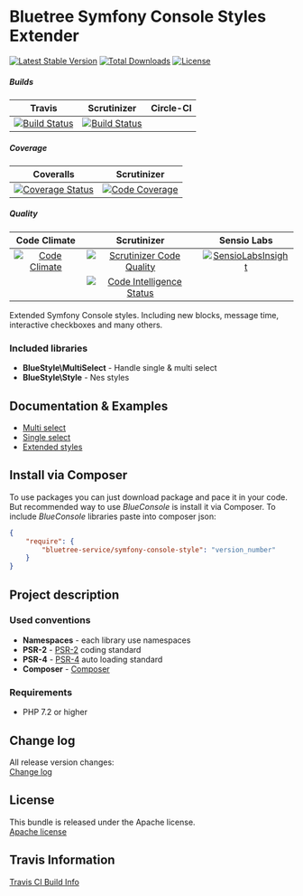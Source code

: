Bluetree Symfony Console Styles Extender
========================================

[![Latest Stable Version](https://poser.pugx.org/bluetree-service/symfony-console-style/v/stable.svg?style=flat-square)](https://packagist.org/packages/bluetree-service/symfony-console-style)
[![Total Downloads](https://poser.pugx.org/bluetree-service/symfony-console-style/downloads.svg?style=flat-square)](https://packagist.org/packages/bluetree-service/symfony-console-style)
[![License](https://poser.pugx.org/bluetree-service/symfony-console-style/license.svg?style=flat-square)](https://packagist.org/packages/bluetree-service/symfony-console-style)

##### Builds
| Travis | Scrutinizer | Circle-CI |
|:---:|:---:|:---:|
| [![Build Status](https://travis-ci.org/bluetree-service/symfony-console-style.svg?style=flat-square)](https://travis-ci.org/bluetree-service/symfony-console-style) | [![Build Status](https://scrutinizer-ci.com/g/bluetree-service/symfony-console-style/badges/build.png?style=flat-square&b=master)](https://scrutinizer-ci.com/g/bluetree-service/symfony-console-style/build-status/master) | [![<Bluetree Service>](https://circleci.com/gh/bluetree-service/symfony-console-style.svg?style=shield)](https://app.circleci.com/pipelines/github/bluetree-service/symfony-console-style) |

##### Coverage
| Coveralls | Scrutinizer |
|:---:|:---:|
| [![Coverage Status](https://coveralls.io/repos/github/bluetree-service/symfony-console-style/badge.svg?style=flat-square&branch=master)](https://coveralls.io/github/bluetree-service/symfony-console-style?branch=master) | [![Code Coverage](https://scrutinizer-ci.com/g/bluetree-service/symfony-console-style/badges/coverage.png?style=flat-square&b=master)](https://scrutinizer-ci.com/g/bluetree-service/symfony-console-style/?branch=master) |

##### Quality
| Code Climate | Scrutinizer | Sensio Labs |
|:---:|:---:|:---:|
| [![Code Climate](https://codeclimate.com/github/bluetree-service/symfony-console-style/badges/gpa.svg?style=flat-square)](https://codeclimate.com/github/bluetree-service/symfony-console-style) | [![Scrutinizer Code Quality](https://scrutinizer-ci.com/g/bluetree-service/symfony-console-style/badges/quality-score.png?style=flat-square&b=master)](https://scrutinizer-ci.com/g/bluetree-service/symfony-console-style/?branch=master) | [![SensioLabsInsight](https://insight.sensiolabs.com/projects/e9b6307b-4407-4fbe-8e40-233a3ec7f352/mini.png?style=flat-square)](https://insight.sensiolabs.com/projects/e9b6307b-4407-4fbe-8e40-233a3ec7f352) |
|  | [![Code Intelligence Status](https://scrutinizer-ci.com/g/bluetree-service/symfony-console-style/badges/code-intelligence.svg?style=flat-square&b=master)](https://scrutinizer-ci.com/code-intelligence) |  |

Extended Symfony Console styles. Including new blocks, message time, interactive checkboxes and many others. 

### Included libraries
* **BlueStyle\MultiSelect** - Handle single & multi select
* **BlueStyle\Style** - Nes styles

Documentation & Examples
------------------------
* [Multi select](https://github.com/bluetree-service/symfony-console-style/tree/examples/multiselect.php "Multi select")
* [Single select](https://github.com/bluetree-service/symfony-console-style/tree/develop/singleselect.php "Single select")
* [Extended styles](https://github.com/bluetree-service/symfony-console-style/tree/develop/style.php "Extended styles")


Install via Composer
--------------
To use packages you can just download package and pace it in your code. But recommended
way to use _BlueConsole_ is install it via Composer. To include _BlueConsole_
libraries paste into composer json:

```json
{
    "require": {
        "bluetree-service/symfony-console-style": "version_number"
    }
}
```

Project description
--------------

### Used conventions

* **Namespaces** - each library use namespaces
* **PSR-2** - [PSR-2](http://www.php-fig.org/psr/psr-2/) coding standard
* **PSR-4** - [PSR-4](http://www.php-fig.org/psr/psr-4/) auto loading standard
* **Composer** - [Composer](https://getcomposer.org/)

### Requirements

* PHP 7.2 or higher

Change log
--------------
All release version changes:  
[Change log](https://github.com/bluetree-service/symfony-console-style/tree/develop/doc/changelog.md "Change log")

License
--------------
This bundle is released under the Apache license.  
[Apache license](https://github.com/bluetree-service/symfony-console-style/LICENSE "Apache license")

Travis Information
--------------
[Travis CI Build Info](https://travis-ci.org/bluetree-service/symfony-console-style)
